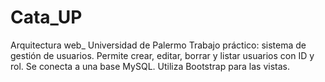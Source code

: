 # Cata_UP
Arquitectura web_ Universidad de Palermo
Trabajo práctico: sistema de gestión de usuarios. 
Permite crear, editar, borrar y listar usuarios con ID y rol.
Se conecta a una base MySQL.
Utiliza Bootstrap para las vistas.
